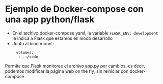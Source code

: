 # Ejemplo de Docker-compose con una app python/flask

* En el archivo docker-compose.yaml, la variable ```FLASK_ENV: development``` le indica a Flask que estamos en modo desarrollo
* Junto al bind mount:
```
     volumes:
      - .:/code
```
Permite que Flask monitoree el archivo app.py por cambios, es decir, podemos
modificar la página web on the fly, sin reiniciar con docker-compose